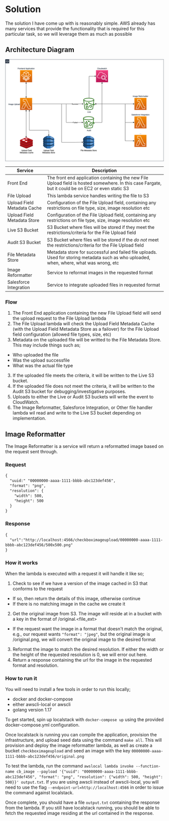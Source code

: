 # Solution

The solution I have come up with is reasonably simple. AWS already has many
services that provide the functionality that is required for this particular
task, so we will leverage them as much as possible

## Architecture Diagram

![Architecture Diagram](checkbox-architecture.png?raw=true "Architecture Diagram")

| Service| Description |
|--------|-------------|
| Front End | The front end application containing the new File Upload field is hosted somewhere. In this case Fargate, but it could be on EC2 or even static S3 |
| File Upload | This lambda service handles writing the file to S3 |
| Upload Field Metadata Cache | Configuration of the File Upload field, containing any restrictions on file type, size, image resolution etc |
| Upload Field Metadata Store | Configuration of the File Upload field, containing any restrictions on file type, size, image resolution etc |
| Live S3 Bucket | S3 Bucket where files will be stored if they meet the restrictions/criteria for the File Upload field |
| Audit S3 Bucket | S3 Bucket where files will be stored if the *do not* meet the restrictions/criteria for the File Upload field |
| File Metadata Store | Metadata store for successful and failed file uploads. Used for storing metadata such as who uploaded, when, where, what was wrong, etc |
| Image Reformatter | Service to reformat images in the requested format |
| Salesforce Integration | Service to integrate uploaded files in requested format |

### Flow

1. The Front End application containing the new File Upload field will send the upload request to the File Upload lambda
2. The File Upload lambda will check the Upload Field Metadata Cache (with the Upload Field Metadata Store as a failover) for the File Upload field configuration (allowed file types, size, etc)
3. Metadata on the uploaded file will be writted to the File Metadata Store. This may include things such as;
  - Who uploaded the file
  - Was the upload successfile
  - What was the actual file type
3. If the uploaded file meets the criteria, it will be written to the Live S3 bucket.
4. If the uploaded file does not meet the criteria, it will be written to the Audit S3 bucket for debugging/investigative purposes.
5. Uploads to either the Live or Audit S3 buckets will write the event to CloudWatch.
6. The Image Reformatter, Salesforce Integration, or Other file handler lambda wil read and write to the Live S3 bucket depending on implementation.


## Image Reformatter

The Image Reformatter is a service will return a reformatted image based on the request sent through.

### Request

```
{
  "uuid:" "00000000-aaaa-1111-bbbb-abc123def456",
  "format": "png",
  "resolution": {
	"width": 500,
	"height": 500
  }
}
```

### Response

```
{
  "url":"http://localhost:4566/checkboximageupload/00000000-aaaa-1111-bbbb-abc123def456/500x500.png"
}
```
### How it works

When the lambda is executed with a request it will handle it like so;

1. Check to see if we have a version of the image cached in S3 that conforms to the request
  - If so, then return the details of this image, otherwise continue
  - If there is no matching image in the cache we create it
2. Get the original image from S3. The image will reside at in a bucket with a key in the format of <UUID>/original.<file_ext>
  - If the request want the image in a format that doesn't match the original, e.g., our request wants `"format": "jpeg"`, but the original image is <UUID>/original.png, we will convert the original image to the desired format
3. Reformat the image to match the desired resolution. If either the width or the height of the requested resolution is 0, we will error out here.
4. Return a response containing the url for the image in the requested format and resolution.

### How to run it

You will need to install a few tools in order to run this locally;

- docker and docker-compose
- either awscli-local or awscli
- golang version 1.17

To get started, spin up localstack with `docker-compose up` using the provided docker-compose.yml configuration.

Once localstack is running you can compile the application, provision the infrastructure, and upload seed data using the command `make all`. This will provision and deploy the image reformatter lambda, as well as create a bucket `checkboximageupload` and seed an image with the key `00000000-aaaa-1111-bbbb-abc123def456/original.png`

To test the lambda, run the command `awslocal lambda invoke --function-name cb_image --payload '{"uuid": "00000000-aaaa-1111-bbbb-abc123def456", "format": "png", "resolution": {"width": 500, "height": 500}}' output.txt`. If you are using awscli instead of awscli-local, you will need to use the flag `--endpoint-url=http://localhost:4566` in order to issue the command against localstack.

Once complete, you should have a file `output.txt` containing the response from the lambda. If you still have localstack running, you should be able to fetch the requested image residing at the url contained in the response.


